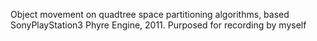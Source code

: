 Object movement on quadtree space partitioning algorithms, based SonyPlayStation3 Phyre Engine, 2011.
Purposed for recording by myself
